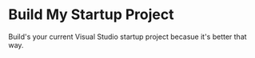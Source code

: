 # Build My Startup Project
Build's your current Visual Studio startup project becasue it's better that way.
